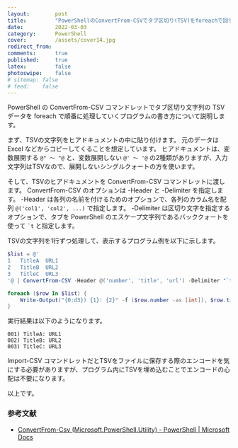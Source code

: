 ```yaml
---
layout:        post
title:         "PowerShellのConvertFrom-CSVでタブ区切り(TSV)をforeachで回す"
date:          2022-03-03
category:      PowerShell
cover:         /assets/cover14.jpg
redirect_from:
comments:      true
published:     true
latex:         false
photoswipe:    false
# sitemap: false
# feed:    false
---
```


PowerShell の ConvertFrom-CSV コマンドレットでタブ区切り文字列の TSV データを foreach で順番に処理していくプログラムの書き方について説明します。

まず、TSVの文字列をヒアドキュメントの中に貼り付けます。
元のデータは Excel などからコピーしてくることを想定しています。
ヒアドキュメントは、変数展開する `@" 〜 "@` と、変数展開しない `@' 〜 '@` の2種類がありますが、入力文字列はTSVなので、展開しないシングルクォートの方を使います。

そして、TSVのヒアドキュメントを ConvertFrom-CSV コマンドレットに渡します。
ConvertFrom-CSV のオプションは -Header と -Delimiter を指定します。
-Header は各列の名前を付けるためのオプションで、各列のカラム名を配列 `@('col1', 'col2', ...)` で指定します。
-Delimiter は区切り文字を指定するオプションで、タブを PowerShell のエスケープ文字列であるバッククォートを使って <code>`t</code> と指定します。

TSVの文字列を1行ずつ処理して、表示するプログラム例を以下に示します。

```powershell
$list = @'
1	TitleA	URL1
2	TitleB	URL2
3	TitleC	URL3
'@ | ConvertFrom-CSV -Header @('number', 'title', 'url') -Delimiter "`t"

foreach ($row In $list) {
    Write-Output("{0:d3}) {1}: {2}" -f ($row.number -as [int]), $row.title, $row.url)
}
```

実行結果は以下のようになります。

```
001) TitleA: URL1
002) TitleB: URL2
003) TitleC: URL3
```

Import-CSV コマンドレットだとTSVをファイルに保存する際のエンコードを気にする必要がありますが、プログラム内にTSVを埋め込むことでエンコードの心配は不要になります。

以上です。

### 参考文献
- [ConvertFrom-Csv (Microsoft.PowerShell.Utility) - PowerShell \| Microsoft Docs](https://docs.microsoft.com/ja-jp/powershell/module/Microsoft.PowerShell.Utility/ConvertFrom-Csv?view=powershell-7.2)
